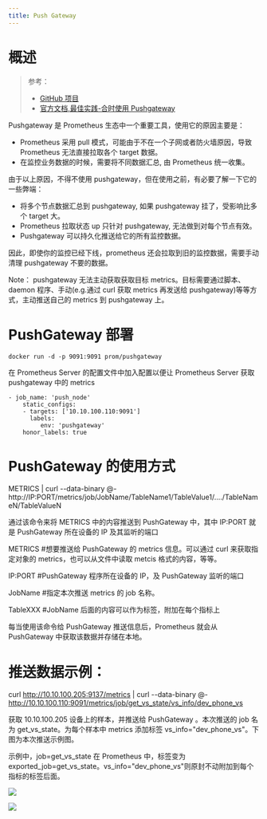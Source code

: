 ```yaml
---
title: Push Gateway
---
```


# 概述

> 参考：
> - [GitHub 项目](https://github.com/prometheus/pushgateway)
> - [官方文档,最佳实践-合时使用 Pushgateway](https://prometheus.io/docs/practices/pushing/#when-to-use-the-pushgateway)

Pushgateway 是 Prometheus 生态中一个重要工具，使用它的原因主要是：

- Prometheus 采用 pull 模式，可能由于不在一个子网或者防火墙原因，导致 Prometheus 无法直接拉取各个 target 数据。
- 在监控业务数据的时候，需要将不同数据汇总, 由 Prometheus 统一收集。

由于以上原因，不得不使用 pushgateway，但在使用之前，有必要了解一下它的一些弊端：

- 将多个节点数据汇总到 pushgateway, 如果 pushgateway 挂了，受影响比多个 target 大。
- Prometheus 拉取状态 up 只针对 pushgateway, 无法做到对每个节点有效。
- Pushgateway 可以持久化推送给它的所有监控数据。

因此，即使你的监控已经下线，prometheus 还会拉取到旧的监控数据，需要手动清理 pushgateway 不要的数据。

Note：
pushgateway 无法主动获取获取目标 metrics。目标需要通过脚本、daemon 程序、手动(e.g.通过 curl 获取 metrics 再发送给 pushgateway)等等方式，主动推送自己的 metrics 到 pushgateway 上。

# PushGateway 部署

    docker run -d -p 9091:9091 prom/pushgateway

在 Prometheus Server 的配置文件中加入配置以便让 Prometheus Server 获取 pushgateway 中的 metrics

    - job_name: 'push_node'
        static_configs:
        - targets: ['10.10.100.110:9091']
          labels:
             env: 'pushgateway'
        honor_labels: true

# PushGateway 的使用方式

METRICS | curl --data-binary @- http://IP:PORT/metrics/job/JobName/TableName1/TableValue1/..../TableNameN/TableValueN

通过该命令来将 METRICS 中的内容推送到 PushGateway 中，其中 IP:PORT 就是 PushGateway 所在设备的 IP 及其监听的端口

METRICS #想要推送给 PushGateway 的 metrics 信息。可以通过 curl 来获取指定对象的 metrics，也可以从文件中读取 metcis 格式的内容，等等。

IP:PORT #PushGateway 程序所在设备的 IP，及 PushGateway 监听的端口

JobName #指定本次推送 metrics 的 job 名称。

TableXXX #JobName 后面的内容可以作为标签，附加在每个指标上

每当使用该命令给 PushGateway 推送信息后，Prometheus 就会从 PushGateway 中获取该数据并存储在本地。

# 推送数据示例：

curl <http://10.10.100.205:9137/metrics> | curl --data-binary @- <http://10.10.100.110:9091/metrics/job/get_vs_state/vs_info/dev_phone_vs>

获取 10.10.100.205 设备上的样本，并推送给 PushGateway 。本次推送的 job 名为 get_vs_state。为每个样本中 metrics 添加标签 vs_info="dev_phone_vs"。下图为本次推送示例图。

示例中，job=get_vs_state 在 Prometheus 中，标签变为 exported_job=get_vs_state。vs_info="dev_phone_vs"则原封不动附加到每个指标的标签后面。

![](https://notes-learning.oss-cn-beijing.aliyuncs.com/wvhciw/1616069386870-f7a4bef3-7a2a-4a3f-9b22-76a0e1010f52.jpeg)

![](https://notes-learning.oss-cn-beijing.aliyuncs.com/wvhciw/1616069386943-043d33a2-dc2a-416b-af2e-75310c7d13d2.jpeg)

